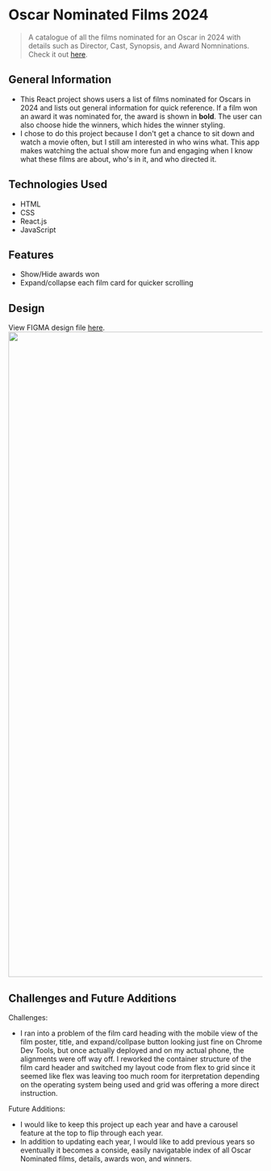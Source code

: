 # Oscar Nominated Films 2024
> A catalogue of all the films nominated for an Oscar in 2024 with details such as Director, Cast, Synopsis, and Award Nomninations.
> Check it out [here](https://2024oscarnominatedfilms.netlify.app/).

## General Information
- This React project shows users a list of films nominated for Oscars in 2024 and lists out general information for quick reference.  If a film won an award it was nominated for, the award is shown in **bold**.  The user can also choose hide the winners, which hides the winner styling.
- I chose to do this project because I don't get a chance to sit down and watch a movie often, but I still am interested in who wins what.  This app makes watching the actual show more fun and engaging when I know what these films are about, who's in it, and who directed it.


## Technologies Used
- HTML
- CSS
- React.js
- JavaScript


## Features
- Show/Hide awards won
- Expand/collapse each film card for quicker scrolling


## Design
View FIGMA design file [here](https://www.figma.com/file/25CqMaO9RjFFYqjPlWEAeV/Oscar-Nom-Films?type=design&node-id=0%3A1&mode=design&t=2RsNfBGY8v2JNva1-1).
<img src="public/OSCARNOMDESIGN.svg" width="1280px" />


## Challenges and Future Additions

Challenges:
- I ran into a problem of the film card heading with the mobile view of the film poster, title, and expand/collpase button looking just fine on Chrome Dev Tools, but once actually deployed and on my actual phone, the alignments were off way off.  I reworked the container structure of the film card header and switched my layout code from flex to grid since it seemed like flex was leaving too much room for iterpretation depending on the operating system being used and grid was offering a more direct instruction.  

Future Additions:
- I would like to keep this project up each year and have a carousel feature at the top to flip through each year.  
- In addition to updating each year, I would like to add previous years so eventually it becomes a conside, easily navigatable index of all Oscar Nominated films, details, awards won, and winners.